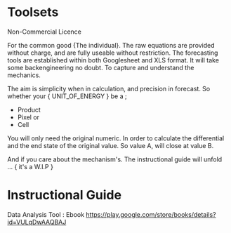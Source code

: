 # Toolsets

Non-Commercial Licence

For the common good {The individual}. The raw equations are provided without charge, and are fully useable without restriction. 
The forecasting tools are established within both Googlesheet and XLS format. It will take some backengineering no doubt. To capture and understand the mechanics. 

The aim is simplicity when in calculation, and precision in forecast. 
So whether your { UNIT_OF_ENERGY } be a ;

* Product
* Pixel or
* Cell

You will only need the original numeric. In order to calculate the differential and the end state of the original value.
So value A, will close at value B.

And if you care about the mechanism's. The instructional guide will unfold ... { it's a W.I.P }



# Instructional Guide 

Data Analysis Tool : Ebook https://play.google.com/store/books/details?id=VULqDwAAQBAJ
